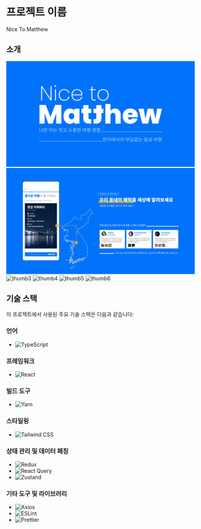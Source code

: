 # 프로젝트 이름
Nice To Matthew

## 소개
![thumb1](/public/thumb/thumb1.png)
![thumb2](/public/thumb/thumb2.png)
![thumb3](/public/thumb/thumb3.png)
![thumb4](/public/thumb/thumb4.png)
![thumb5](/public/thumb/thumb5.png)
![thumb6](/public/thumb/thumb6.png)

## 기술 스택
이 프로젝트에서 사용된 주요 기술 스택은 다음과 같습니다:

### 언어
- ![TypeScript](https://img.shields.io/badge/-TypeScript-blue?logo=typescript)

### 프레임워크
- ![React](https://img.shields.io/badge/-React-61DAFB?logo=react)

### 빌드 도구
- ![Yarn](https://img.shields.io/badge/-Yarn-2C8EBB?logo=yarn)

### 스타일링
- ![Tailwind CSS](https://img.shields.io/badge/-Tailwind%20CSS-38B2AC?logo=tailwind-css)

### 상태 관리 및 데이터 페칭
- ![Redux](https://img.shields.io/badge/-Redux-764ABC?logo=redux)
- ![React Query](https://img.shields.io/badge/-React%20Query-FF4154?logo=react-query)
- ![Zustand](https://img.shields.io/badge/-Zustand-000000?logo=zustand)

### 기타 도구 및 라이브러리
- ![Axios](https://img.shields.io/badge/-Axios-5A29E4?logo=axios)
- ![ESLint](https://img.shields.io/badge/-ESLint-4B32C3?logo=eslint)
- ![Prettier](https://img.shields.io/badge/-Prettier-F7B93E?logo=prettier)
